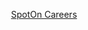 <p align = "center">
	<a href="https://www.spoton.com/careers/product/#openings">SpotOn Careers</a>
</p>

